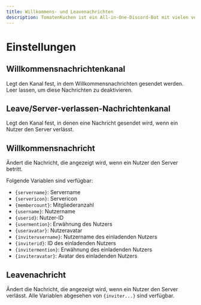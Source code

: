 ```yaml
---
title: Willkommens- und Leavenachrichten
description: TomatenKuchen ist ein All-in-One-Discord-Bot mit vielen verschiedenen Funktionen. Hilft bei der Einrichtung von Willkommens- und Leavenachrichten.
---
```


# Einstellungen

## Willkommensnachrichtenkanal
Legt den Kanal fest, in dem Willkommensnachrichten gesendet werden.
Leer lassen, um diese Nachrichten zu deaktivieren.

## Leave/Server-verlassen-Nachrichtenkanal
Legt den Kanal fest, in denen eine Nachricht gesendet wird, wenn ein Nutzer den Server verlässt.

## Willkommensnachricht
Ändert die Nachricht, die angezeigt wird, wenn ein Nutzer den Server betritt.

Folgende Variablen sind verfügbar:
- `{servername}`: Servername
- `{servericon}`: Servericon
- `{membercount}`: Mitgliederanzahl
- `{username}`: Nutzername
- `{userid}`: Nutzer-ID
- `{usermention}`: Erwähnung des Nutzers
- `{useravatar}`: Nutzeravatar
- `{inviterusername}`: Nutzername des einladenden Nutzers
- `{inviterid}`: ID des einladenden Nutzers
- `{invitermention}`: Erwähnung des einladenden Nutzers
- `{inviteravatar}`: Avatar des einladenden Nutzers

## Leavenachricht
Ändert die Nachricht, die angezeigt wird, wenn ein Nutzer den Server verlässt.
Alle Variablen abgesehen von `{inviter...}` sind verfügbar.
